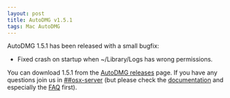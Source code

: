 ```yaml
---
layout: post
title: AutoDMG v1.5.1
tags: Mac AutoDMG
---
```


AutoDMG 1.5.1 has been released with a small bugfix:

* Fixed crash on startup when ~/Library/Logs has wrong permissions.

You can download 1.5.1 from the [AutoDMG releases](https://github.com/MagerValp/AutoDMG/releases) page. If you have any questions join us in [##osx-server](http://webchat.freenode.net/?channels=##osx-server) (but please check the [documentation](https://github.com/MagerValp/AutoDMG/wiki) and especially the [FAQ](https://github.com/MagerValp/AutoDMG/wiki/FAQ) first).
